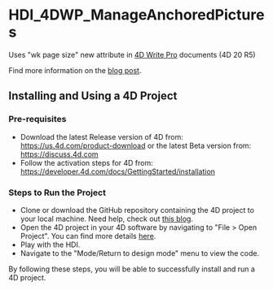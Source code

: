 # HDI_4DWP_ManageAnchoredPictures

Uses "wk page size" new attribute in [4D Write Pro](https://us.4d.com/4D-write-pro) documents (4D 20 R5)

Find more information on the [blog post](https://blog.4d.com/).

## Installing and Using a 4D Project

### Pre-requisites

* Download the latest Release version of 4D from: https://us.4d.com/product-download or the latest Beta version from: https://discuss.4d.com
* Follow the activation steps for 4D from: https://developer.4d.com/docs/GettingStarted/installation

### Steps to Run the Project

* Clone or download the GitHub repository containing the 4D project to your local machine. Need help, check out [this blog](https://blog.4d.com/github-4d-depot/).
* Open the 4D project in your 4D software by navigating to "File > Open Project".  You can find more details [here](https://developer.4d.com/docs/GettingStarted/creating#opening-a-project).
* Play with the HDI.
* Navigate to the "Mode/Return to design mode" menu to view the code.

By following these steps, you will be able to successfully install and run a 4D project.
